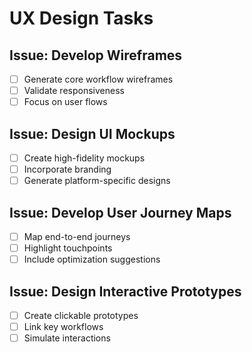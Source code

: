 # UX Design Tasks

## Issue: Develop Wireframes
- [ ] Generate core workflow wireframes
- [ ] Validate responsiveness
- [ ] Focus on user flows

## Issue: Design UI Mockups
- [ ] Create high-fidelity mockups
- [ ] Incorporate branding
- [ ] Generate platform-specific designs

## Issue: Develop User Journey Maps
- [ ] Map end-to-end journeys
- [ ] Highlight touchpoints
- [ ] Include optimization suggestions

## Issue: Design Interactive Prototypes
- [ ] Create clickable prototypes
- [ ] Link key workflows
- [ ] Simulate interactions 